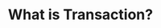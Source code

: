 ---
id: the_transaction_overview
title: What is Transaction?
sidebar_label: Transaction
sidebar_position: 5
draft: true
hide_title: false
hide_table_of_contents: false
keywords: ['transaction']
description: Explain Transactions in sui move
images: 
last_update:
    date: 2024-5-18
    author: Hien Phan
---